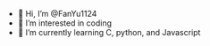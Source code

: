 - 👋 Hi, I’m @FanYu1124
- 👀 I’m interested in coding
- 🌱 I’m currently learning C, python, and Javascript


<!--- 💞️ 
- 📫 
--->

<!---
FanYu1124/FanYu1124 is a ✨ special ✨ repository because its `README.md` (this file) appears on your GitHub profile.
You can click the Preview link to take a look at your changes.
--->
